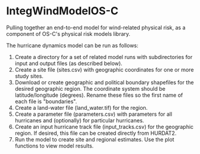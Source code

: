 # IntegWindModelOS-C
Pulling together an end-to-end model for wind-related physical risk, as a component of OS-C's physical risk models library.

The hurricane dynamics model can be run as follows:
1. Create a directory for a set of related model runs with subdirectories for input and output files (as described below).
2. Create a site file (sites.csv) with geographic coordinates for one or more study sites.
3. Download or create geographic and political boundary shapefiles for the desired geographic region. The coordinate system should be latitude/longitude (degrees). Rename these files so the first name of each file is "boundaries".
4. Create a land-water file (land_water.tif) for the region.
5. Create a parameter file (parameters.csv) with parameters for all hurricanes and (optionally) for particular hurricanes.
6. Create an input hurricane track file (input_tracks.csv) for the geographic region. If desired, this file can be created directly from HURDAT2.
7. Run the model to create site and regional estimates. Use the plot functions to view model results.